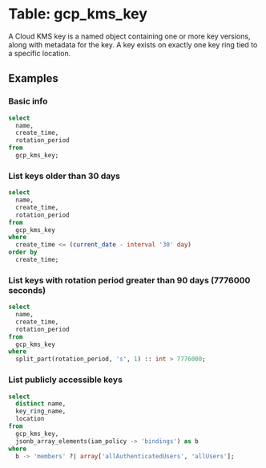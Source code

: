 # Table: gcp_kms_key

A Cloud KMS key is a named object containing one or more key versions, along with metadata for the key. A key exists on exactly one key ring tied to a specific location.

## Examples

### Basic info

```sql
select
  name,
  create_time,
  rotation_period
from
  gcp_kms_key;
```

### List keys older than 30 days

```sql
select
  name,
  create_time,
  rotation_period
from
  gcp_kms_key
where
  create_time <= (current_date - interval '30' day)
order by
  create_time;
```

### List keys with rotation period greater than 90 days (7776000 seconds)

```sql
select
  name,
  create_time,
  rotation_period
from
  gcp_kms_key
where
  split_part(rotation_period, 's', 1) :: int > 7776000;
```

### List publicly accessible keys

```sql
select
  distinct name,
  key_ring_name,
  location
from
  gcp_kms_key,
  jsonb_array_elements(iam_policy -> 'bindings') as b
where
  b -> 'members' ?| array['allAuthenticatedUsers', 'allUsers'];
```

